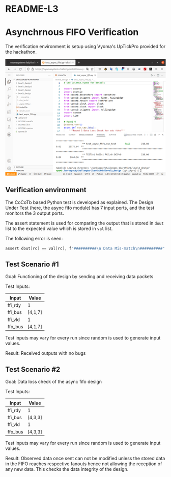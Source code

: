 # README-L3

# Asynchrnous FIFO Verification

The verification environment is setup using Vyoma's UpTickPro provided for the hackathon.

![gitpod-l3-design.png](img/gitpod-l3-design.png)

## **Verification environment**

The CoCoTb based Python test is developed as explained. The Design Under Test (here, the async fifo module) has 7 input ports, and the test monitors the 3 output ports.

The assert statement is used for comparing the output that is stored in `dout` list to the expected value which is stored in `val` list.

The following error is seen:

```verilog
assert dout[rc] == val[rc], f"##########\n Data Mis-match\n##########"
```

## Test Scenario #1

Goal: Functioning of the design by sending and receiving data packets

Test Inputs:

| Input | Value |
| --- | --- |
| ffi_rdy | 1 |
| ffi_bus | [4,1,7] |
| ffi_vld | 1 |
| ffo_bus | [4,1,7] |

Test inputs may vary for every run since random is used to generate input values. 

Result: Received outputs with no bugs

## Test Scenario #2

Goal: Data loss check of the async fifo design

Test Inputs:

| Input | Value |
| --- | --- |
| ffi_rdy | 1 |
| ffi_bus | [4,3,3] |
| ffi_vld | 1 |
| ffo_bus | [4,3,3] |

Test inputs may vary for every run since random is used to generate input values. 

Result: Observed data once sent can not be modified unless the stored data in the FIFO reaches respective fanouts hence not allowing the reception of any new data. This checks the data integrity of the design.
